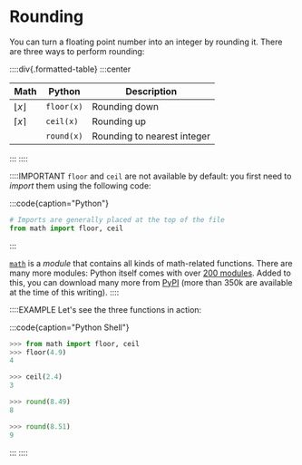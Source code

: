 # Rounding

You can turn a floating point number into an integer by rounding it.
There are three ways to perform rounding:

::::div{.formatted-table}
:::center

| Math | Python | Description |
| ---- | ------ | ----------- |
| $\lfloor x \rfloor$ | `floor(x)` | Rounding down |
| $\lceil x \rceil$ | `ceil(x)` | Rounding up |
| | `round(x)` | Rounding to nearest integer |

:::
::::

::::IMPORTANT
`floor` and `ceil` are not available by default: you first need to *import* them using the following code:

:::code{caption="Python"}

```python
# Imports are generally placed at the top of the file
from math import floor, ceil
```

:::

[`math`](https://docs.python.org/3/library/math.html) is a *module* that contains all kinds of math-related functions.
There are many more modules: Python itself comes with over [200 modules](https://docs.python.org/3/py-modindex.html).
Added to this, you can download many more from [PyPI](https://pypi.org/) (more than 350k are available at the time of this writing).
::::

::::EXAMPLE
Let's see the three functions in action:

:::code{caption="Python Shell"}

```python
>>> from math import floor, ceil
>>> floor(4.9)
4

>>> ceil(2.4)
3

>>> round(8.49)
8

>>> round(8.51)
9
```

:::
::::
